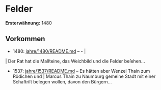 # Felder

**Ersterwähnung:** 1480

## Vorkommen
- 1480: [jahre/1480/README.md](../jahre/1480/README.md) – - |

| Der Rat hat die Malſteine, das Weichbild und die
Felder beſehen...
- 1537: [jahre/1537/README.md](../jahre/1537/README.md) – Es hätten aber Wenzel Thain zum Rödichen und |
Marcus Thain zu Naumburg gemeine Stadt mit einer
Schaftriſt belegen wollen, davon den Bürgern...
